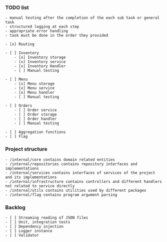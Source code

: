 ### TODO list
    - manual testing after the completion of the each sub task or general task 
    - structured logging at each step
    - appropriate error handling
    - task must be done in the order they provided 

    - [x] Routing
    
    - [ ] Inventory
        - [x] Inventory storage
        - [x] Inventory service 
        - [x] Inventory Handler 
        - [ ] Manual testing

    - [ ] Menu 
        - [x] Menu storage
        - [x] Menu service
        - [x] Menu handler
        - [ ] Manual testing

    - [ ] Orders
        - [ ] Order service
        - [ ] Order storage 
        - [ ] Order handler
        - [ ] Manual testing

    - [ ] Aggregation functions
    - [ ] Flag

### Project structure
    - /internal/core contains domain related entities
    - /internal/repositories contains repository interfaces and implementations
    - /internal/services contains interfaces of services of the project and its implementations
    - /internal/infrastructure contains controllers and different handlers not related to service directly
    - /internal/utils contains utilities used by different packages
    - /internal/flag contains program argument parsing

### Backlog
    - [ ] Streaming reading of JSON files
    - [ ] Unit, integration tests
    - [ ] Dependency injection
    - [ ] Logger instance
    - [ ] Validator


